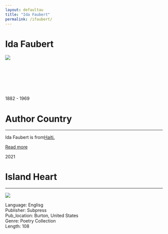 ```yaml
---
layout: defaultau
title: "Ida Faubert"
permalink: /ifaubert/
---
```

<!-- partial:index.partial.html -->
<div class="content">
    <h1>Ida Faubert</h1>
    <div class="quote">
        <div><img src="https://www.haitiinter.com/wp-content/uploads/2021/03/ida-FL.jpg" class="logo"></div>
    </div>
    <div class="timeline">
        <div style="padding-bottom:100px;"></div>
        <div class="block">
            <div class="date right"><p class="right">1882 - 1969</p></div>
            <div class="dot"></div>
            <div class="left first">
            <div class="author_country">
                <h1>Author Country</h1><hr>
          <div class="aclocation">   <p>Ida Faubert is from<a href="{{ site.baseurl }}/5">Haiti.</a></p></div>
                <div class="acreadmore"><a href="https://en.wikipedia.org/wiki/Ida_Faubert" target="_blank">Read more</a></div>
            </div>
            </div>
        </div>
       <div class="block">
            <div class="date left"><p class="left">2021</p></div>
            <div class="dot"></div>
            <div class="right">
                <h1>Island Heart</h1><hr>
                <p><img src="https://m.media-amazon.com/images/I/51YgydbKyiL._SX374_BO1,204,203,200_.jpg"></p>
                <p>
                Language: Englisg<br/>
                Publisher: Subpress<br/>
                Pub_location: Burton, United States<br/>
                Genre: Poetry Collection<br/>
                Length: 108</p>
            </div>
        </div>
</div>
  <!-- partial -->
<script src='https://cdnjs.cloudflare.com/ajax/libs/jquery/3.1.1/jquery.min.js'></script><script  src="{{ site.baseurl }}/assets/js/authorscript.js"></script>